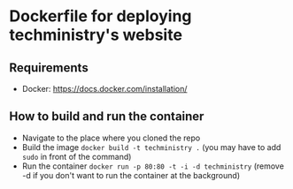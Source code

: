 # Dockerfile for deploying techministry's website

## Requirements
* Docker: https://docs.docker.com/installation/

## How to build and run the container
* Navigate to the place where you cloned the repo
* Build the image `docker build -t techministry .` (you may have to add `sudo` in front of the command)
* Run the container `docker run -p 80:80 -t -i -d techministry` (remove -d if you don't want to run the container at the background)

